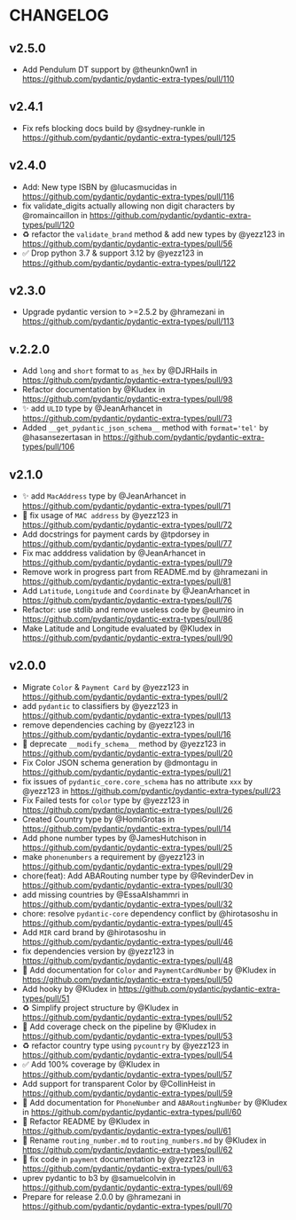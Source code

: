 # CHANGELOG

## v2.5.0

* Add Pendulum DT support by @theunkn0wn1 in <https://github.com/pydantic/pydantic-extra-types/pull/110>

## v2.4.1

* Fix refs blocking docs build by @sydney-runkle in <https://github.com/pydantic/pydantic-extra-types/pull/125>

## v2.4.0

* Add: New type ISBN by @lucasmucidas in <https://github.com/pydantic/pydantic-extra-types/pull/116>
* fix validate_digits actually allowing non digit characters by @romaincaillon in <https://github.com/pydantic/pydantic-extra-types/pull/120>
* ♻️ refactor the `validate_brand` method & add new types by @yezz123 in <https://github.com/pydantic/pydantic-extra-types/pull/56>
* ✅ Drop python 3.7 & support 3.12 by @yezz123 in <https://github.com/pydantic/pydantic-extra-types/pull/122>

## v2.3.0

* Upgrade pydantic version to >=2.5.2 by @hramezani in <https://github.com/pydantic/pydantic-extra-types/pull/113>

## v.2.2.0

* Add `long` and `short` format to `as_hex` by @DJRHails in <https://github.com/pydantic/pydantic-extra-types/pull/93>
* Refactor documentation by @Kludex in <https://github.com/pydantic/pydantic-extra-types/pull/98>
* ✨  add `ULID` type by @JeanArhancet in <https://github.com/pydantic/pydantic-extra-types/pull/73>
* Added `__get_pydantic_json_schema__` method with `format='tel'` by @hasansezertasan in <https://github.com/pydantic/pydantic-extra-types/pull/106>

## v2.1.0

* ✨  add `MacAddress` type by @JeanArhancet in <https://github.com/pydantic/pydantic-extra-types/pull/71>
* :memo: fix usage of `MAC address` by @yezz123 in <https://github.com/pydantic/pydantic-extra-types/pull/72>
* Add docstrings for payment cards by @tpdorsey in <https://github.com/pydantic/pydantic-extra-types/pull/77>
* Fix mac adddress validation by @JeanArhancet in <https://github.com/pydantic/pydantic-extra-types/pull/79>
* Remove work in progress part from README.md by @hramezani in <https://github.com/pydantic/pydantic-extra-types/pull/81>
* Add `Latitude`, `Longitude` and `Coordinate`  by @JeanArhancet in <https://github.com/pydantic/pydantic-extra-types/pull/76>
* Refactor: use stdlib and remove useless code by @eumiro in <https://github.com/pydantic/pydantic-extra-types/pull/86>
* Make Latitude and Longitude evaluated by @Kludex in <https://github.com/pydantic/pydantic-extra-types/pull/90>

## v2.0.0

* Migrate `Color` & `Payment Card` by @yezz123 in <https://github.com/pydantic/pydantic-extra-types/pull/2>
* add `pydantic` to classifiers by @yezz123 in <https://github.com/pydantic/pydantic-extra-types/pull/13>
* remove dependencies caching by @yezz123 in <https://github.com/pydantic/pydantic-extra-types/pull/16>
* :bug: deprecate `__modify_schema__` method by @yezz123 in <https://github.com/pydantic/pydantic-extra-types/pull/20>
* Fix Color JSON schema generation by @dmontagu in <https://github.com/pydantic/pydantic-extra-types/pull/21>
* fix issues of `pydantic_core.core_schema` has no attribute `xxx` by @yezz123 in <https://github.com/pydantic/pydantic-extra-types/pull/23>
* Fix Failed tests for `color` type by @yezz123 in <https://github.com/pydantic/pydantic-extra-types/pull/26>
* Created Country type by @HomiGrotas in <https://github.com/pydantic/pydantic-extra-types/pull/14>
* Add phone number types by @JamesHutchison in <https://github.com/pydantic/pydantic-extra-types/pull/25>
* make `phonenumbers` a requirement by @yezz123 in <https://github.com/pydantic/pydantic-extra-types/pull/29>
* chore(feat): Add ABARouting number type by @RevinderDev in <https://github.com/pydantic/pydantic-extra-types/pull/30>
* add missing countries by @EssaAlshammri in <https://github.com/pydantic/pydantic-extra-types/pull/32>
* chore: resolve `pydantic-core` dependency conflict by @hirotasoshu in <https://github.com/pydantic/pydantic-extra-types/pull/45>
* Add `MIR` card brand by @hirotasoshu in <https://github.com/pydantic/pydantic-extra-types/pull/46>
* fix dependencies version by @yezz123 in <https://github.com/pydantic/pydantic-extra-types/pull/48>
* 📝 Add documentation for `Color` and `PaymentCardNumber` by @Kludex in <https://github.com/pydantic/pydantic-extra-types/pull/50>
* Add hooky by @Kludex in <https://github.com/pydantic/pydantic-extra-types/pull/51>
* ♻️ Simplify project structure by @Kludex in <https://github.com/pydantic/pydantic-extra-types/pull/52>
* 👷 Add coverage check on the pipeline by @Kludex in <https://github.com/pydantic/pydantic-extra-types/pull/53>
* ♻️ refactor country type using `pycountry` by @yezz123 in <https://github.com/pydantic/pydantic-extra-types/pull/54>
* ✅ Add 100% coverage by @Kludex in <https://github.com/pydantic/pydantic-extra-types/pull/57>
* Add support for transparent Color by @CollinHeist in <https://github.com/pydantic/pydantic-extra-types/pull/59>
* 📝 Add documentation for `PhoneNumber` and `ABARoutingNumber` by @Kludex in <https://github.com/pydantic/pydantic-extra-types/pull/60>
* 📝 Refactor README by @Kludex in <https://github.com/pydantic/pydantic-extra-types/pull/61>
* 🚚 Rename `routing_number.md` to `routing_numbers.md` by @Kludex in <https://github.com/pydantic/pydantic-extra-types/pull/62>
* :memo: fix code in `payment` documentation by @yezz123 in <https://github.com/pydantic/pydantic-extra-types/pull/63>
* uprev pydantic to b3 by @samuelcolvin in <https://github.com/pydantic/pydantic-extra-types/pull/69>
* Prepare for release 2.0.0 by @hramezani in <https://github.com/pydantic/pydantic-extra-types/pull/70>
